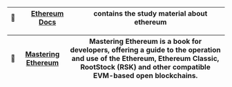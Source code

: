 :orange_book: | [Ethereum Docs](https://github.com/drss-blockchain/ethereum/tree/master/docs) | contains the study material about ethereum |
--- | -- | -- |


:book: | [Mastering Ethereum](https://github.com/drss-blockchain/ethereum/blob/master/masteringEthereum.md) | Mastering Ethereum is a book for developers, offering a guide to the operation and use of the Ethereum, Ethereum Classic, RootStock (RSK) and other compatible EVM-based open blockchains. |
-- | -- | -- |
